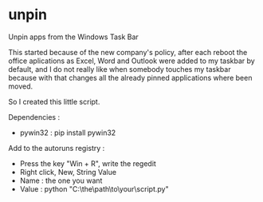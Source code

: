 # unpin
Unpin apps from the Windows Task Bar

This started because of the new company's policy, after each reboot the office aplications as Excel, Word and Outlook were added to my taskbar by default, and I do not really like when somebody touches my taskbar because with that changes all the already pinned applications where been moved.

So I created this little script.

Dependencies : 
  - pywin32 : pip install pywin32

Add to the autoruns registry : 

  - Press the key "Win + R", write the regedit
  - Right click, New, String Value
  - Name : the one you want
  - Value : python "C:\the\path\to\your\script.py"
